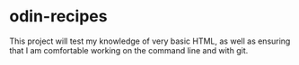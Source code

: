# odin-recipes
This project will test my knowledge of very basic HTML, as well as ensuring that I am comfortable working on the command line and with git.
